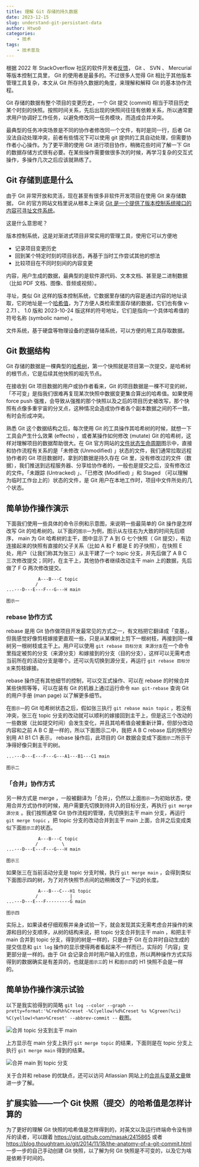 ```yaml
---
title: 理解 Git 存储的持久数据
date: 2023-12-15
slug: understand-git-persistant-data
author: HtwoO
categories:
    - 技术
tags:
    - 技术普及
---
```


根据 2022 年 StackOverflow 社区的软件开发者[反馈](https://survey.stackoverflow.co/2022/#version-control-version-control-system)， Git 、 SVN 、 Mercurial 等版本控制工具里， Git 的使用者是最多的。不过很多人觉得 Git 相比于其他版本管理工具复杂，本文从 Git 所存持久数据的角度，来理解和解释 Git 的基本协作流程。

Git 存储的数据有整个项目的变更历史，一个 Git 提交 (commit) 相当于项目历史某个时刻的快照。按照时间关系，先后出现的快照间往往有依赖关系，所以通常要求用户协调好工作任务，以避免修改同一任务模块，而造成合并冲突。

最典型的任务冲突场景是不同的协作者修改同一个文件，有时是同一行，后者 Git 没法自动处理冲突，前者有些情况下可以使用 git 提供的工具自动处理，但需要协作者小心操作。为了更平滑的使用 Git 进行项目协作，稍微花些时间了解一下 Git 的数据存储方式很有必要。在某些操作需要做很多次的时候，再学习复杂的交互式操作，多操作几次之后应该就熟练了。

## Git 存储到底是什么

由于 Git 非常开放和灵活，现在甚至有很多非软件开发项目在使用 Git 来存储数据， Git 的官方网站文档里说从根本上来说 [Git 是一个提供了版本控制系统接口的内容可寻址文件系统](https://git-scm.com/book/en/v2/Git-Internals-Plumbing-and-Porcelain)。

这是什么意思呢？

版本控制系统，这是对渐进式项目非常实用的管理工具，使用它可以方便地
 - 记录项目变更历史
 - 回到某个特定时刻的项目状态，再基于当时工作尝试其他的想法
 - 比较项目在不同时刻间的内容变更

内容，用户生成的数据，最典型的是软件源代码、文本文档、甚至是二进制数据（比如 PDF 文档、图像、音频或视频）。

寻址，类似 Git 这样的版本控制系统，它数据里存储的内容是通过内容的地址读取，它的地址是一个[哈希值](https://git-scm.com/docs/hash-function-transition/)，为了方便人类检索里面存储的数据，它们也有像 v-2.7.1 、 1.0 版和 2023-10-24 版这样的符号地址，它们是指向一个具体哈希值的符号名称 (symbolic name) 。

文件系统，基于硬盘等物理设备的逻辑存储系统，可以方便的用工具存取数据。

## Git 数据结构

Git 存储的数据是一棵典型的[哈希树](https://en.wikipedia.org/wiki/Merkle_tree)，第一个快照就是项目第一次提交，是哈希树的根节点，它是后续其他快照的祖先节点。

在接收到 Git 项目数据的用户或协作者看来，Git 的项目数据是一棵不可变的树，「不可变」是指我们很难再复现某次快照中数据变更集合算出的哈希值。如果使用 force push 强推，会导致从强推的那个快照以及之后的项目历史被改写，那个快照有点像多重宇宙的分叉点，这种情况会造成协作者各个副本数据之间的不一致，有时会形成冲突。

熟悉 Git 这个数据结构之后，每次使用 Git 的工具操作其哈希树的时候，就想一下工具会产生什么效果 (effects) ，或者某操作如何修改 (mutate) Git 的哈希树，这样对理解项目的数据帮助很大。在 Git 官方网站的[文件状态生命周期](https://git-scm.com/book/en/v2/Git-Basics-Recording-Changes-to-the-Repository)图示中，直接和协作流程有关系的是「未修改 (Unmodified) 」状态的文件，我们通常拉取远程协作者的 Git 项目数据时，拿到的数据是持久存在 Git 里，没有修改过的文件（数据），我们推送到远程服务器、分享给协作者的，一般也是提交之后，没有修改过的文件。「未跟踪 (Untracked) 」、「已修改 (Modified) 」和 Staged （可以理解为临时工作台上的）状态的文件，是 Git 用户在本地工作时，项目中文件所处的几个状态。

## 简单协作操作演示

下面我们使用一些具体的命令示例和示意图，来说明一些最简单的 Git 操作是怎样改写 Git 的哈希树的。以下面的`图示一`为例，图示从左往右为大致的时间先后顺序， main 为 Git 哈希树的主干，图中显示了 A 到 G 七个快照（ Git 提交），有边连接起来的快照有直接的父子关系（比如 A 和 F 都是 E 的子快照），在快照 E 处，用户（让我们称其为张三）从主干建了一个 topic 分支，并先后做了 A B C 三次修改提交；同时，在主干上，其他协作者继续改动主干 main 上的数据，先后做了 F G 两次修改提交。
```
            A---B---C topic
           /
...---D---E---F---G---H main
```
`图示一`

### rebase 协作方式

rebase 是用 Git 协作做项目开发最常见的方式之一，有文档把它翻译成「变基」，但我感觉好像剪枝嫁接更直观一些，只是从某棵树上剪下一根树枝，再接到同一棵树另一根树枝或主干上。用户可以使用 `git rebase 目标分支 来源分支`在一个命令里指定被剪的分支（来源分支）和嫁接到的分支（目的分支），这样可以无需考虑当前所在的活动分支是哪个。还可以先切换到源分支，再运行 `git rebase 目标分支`来剪枝嫁接。

rebase 操作还有其他细节的控制，可以交互式操作、可以在 rebase 的时候合并某些快照等等，可以在装有 Git 的机器上通过运行命令 `man git-rebase` 查询 Git 的用户手册 (man page) 以了解更多细节。

在`图示一`的 Git 哈希树状态之后，假如张三执行 `git rebase main topic` ，若没有冲突，张三在 topic 分支的改动就可以顺利的嫁接回到主干上，但是这三个改动的一些数据（比如提交时间）会发生变化，并且其哈希值会被重新计算，但部分改动内容和之前 A B C 是一样的，所以下面图示二中，我把 A B C rebase 后的快照分别用 A1 B1 C1 表示， rebase 操作后，此项目的 Git 数据会变成下面`图示二`所示干净得好像只剩主干的树。
```
...---D---E---F---G---A1---B1---C1 main
```
`图示二`

### 「合并」协作方式

另一种方式是 merge ，一般被翻译为「合并」，仍然以上面`图示一`为初始状态，使用合并方式协作的时候，用户需要先切换到待并入的目标分支，再执行 `git merge 源分支` 。我们按照通常 Git 协作流程的管理，先切换到主干 main 分支，再运行 `git merge topic` ，把 topic 分支的改动合并到主干 main 上面，合并之后变成类似下面`图示三`的状态。
```
            A---B---C topic
           /         \
...---D---E---F---G---H main
```
`图示三`

如果张三在当前活动分支是 topic 分支时候，执行 `git merge main` ，会得到类似下面图示四的树，为了对齐快照节点间的边稍微改了一下边的长度。
```
            A---B---C---H1 topic
           /            |
...---D---E---F---------G main
```
`图示四`

实际上，如果读者仔细观察并亲身试验一下，就会发现其实无需考虑合并操作的来源和目的分支顺序，从树的结构来说，把 topic 分支合并到主干 main ，和把主干 main 合并到 topic 分支，得到的树是一样的，只是由于 Git 在合并时自动生成的提交信息和 `git log` 操作的显示使得两者看起来不一样而已，实际的「内容」变更部分是一样的。由于 Git 会记录合并时用户输入的信息，所以两种操作方式实际得到的数据确实是有差异的，也就是`图示三`的 H 和`图示四`的 H1 快照不会是一样的。

## 简单协作操作演示试验

以下是我实验得到的简略 `git log --color --graph --pretty=format:'%Cred%h%Creset -%C(yellow)%d%Creset %s %Cgreen(%ci) %C(yellow)<%an>%Creset' --abbrev-commit --` 截图。

![合并 topic 分支到主干 main](/media/topic.to.main.png)

上方显示在 main 分支上执行 `git merge topic` 的结果，下面则是在 topic 分支上执行 `git merge main` 得到的结果。

![合并 main 到 topic 分支](/media/main.to.topic.png)

关于合并和 rebase 的优缺点，还可以访问 Atlassian 网站上的[合并与变基文章](https://www.atlassian.com/zh/git/tutorials/merging-vs-rebasing)做进一步了解。

## 扩展实验——一个 Git 快照（提交）的哈希值是怎样计算的
为了更好的理解 Git 快照的哈希值是怎样得到的，对英文以及运行终端命令没有排斥的读者，可以跟着 https://gist.github.com/masak/2415865 或者 https://blog.thoughtram.io/git/2014/11/18/the-anatomy-of-a-git-commit.html 一步一步的自己手动创建 Git 快照，以了解为何 Git 快照是不可变的，以及它为啥是依赖于时间的。

